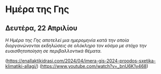# Ημέρα της Γης
## Δευτέρα, 22 Απριλίου
*Η Ημέρα της Γης αποτελεί μια ημερομηνία κατά την οποία διοργανώνονται εκδηλώσεις σε ολόκληρο τον κόσμο με στόχο την ευαισθητοποίηση σε περιβαλλοντικά θέματα.*

(https://enallaktikidrasi.com/2024/04/imera-gis-2024-proodos-sxetika-klimatiki-allagi/)
(https://www.youtube.com/watch?v=_bnU6K1y468)
